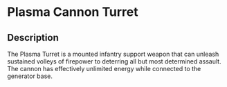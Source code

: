 # Plasma Cannon Turret

## Description

The Plasma Turret is a mounted infantry support weapon that can unleash sustained volleys of firepower to deterring all but most determined assault. The cannon has effectively unlimited energy while connected to the generator base.
